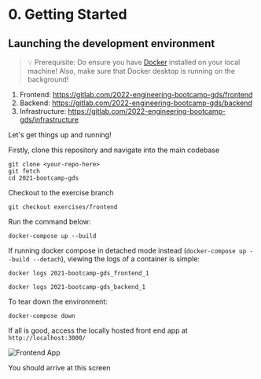 # 0. Getting Started

## Launching the development environment

> 💡 Prerequisite: Do ensure you have [Docker](https://www.docker.com/get-started) installed on your local machine! Also, make sure that Docker desktop is running on the background!

1. Frontend: https://gitlab.com/2022-engineering-bootcamp-gds/frontend
2. Backend: https://gitlab.com/2022-engineering-bootcamp-gds/backend
3. Infrastructure: https://gitlab.com/2022-engineering-bootcamp-gds/infrastructure

Let's get things up and running!

Firstly, clone this repository and navigate into the main codebase

```console
git clone <your-repo-here>
git fetch
cd 2021-bootcamp-gds
```

Checkout to the exercise branch

```console
git checkout exercises/frontend
```

Run the command below:

```console
docker-compose up --build
```

If running docker compose in detached mode instead (`docker-compose up --build --detach`), viewing the logs of a container is simple:

```console
docker logs 2021-bootcamp-gds_frontend_1
```

```console
docker logs 2021-bootcamp-gds_backend_1
```

To tear down the environment:

```console
docker-compose down
```

If all is good, access the locally hosted front end app at `http://localhost:3000/`


![Frontend App](https://user-images.githubusercontent.com/43963814/134466840-341293c3-c0cd-4edd-b64d-e6564ab20199.png "Frontend App")

You should arrive at this screen